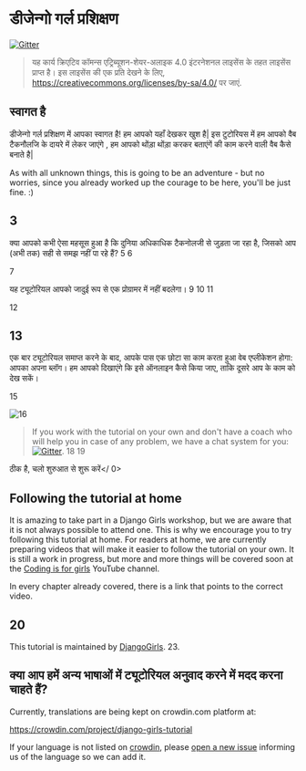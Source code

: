 # डीजेन्गो गर्ल प्रशिक्षण

[![Gitter](https://badges.gitter.im/DjangoGirls/tutorial.svg)](https://gitter.im/DjangoGirls/tutorial)

> यह कार्य क्रिएटिव कॉमन्स एट्रिब्यूशन-शेयर-अलाइक 4.0 इंटरनेशनल लाइसेंस के तहत लाइसेंस प्राप्त है। इस लाइसेंस की एक प्रति देखने के लिए, https://creativecommons.org/licenses/by-sa/4.0/ पर जाएं.

## स्वागत है

डीजेन्गो गर्ल प्रशिक्षण में आपका स्वागत है! हम आपको यहाँ देखकर खुश है| इस टुटोरियस में हम आपको वैब टैकनौलजि के दायरे में लेकर जाएंगे , हम आपको थोंड़ा थोंड़ा करकर बताएंगें की काम करने वाली वैब कैसे बनाते है|

As with all unknown things, this is going to be an adventure - but no worries, since you already worked up the courage to be here, you'll be just fine. :)

## 3

क्या आपको कभी ऐसा महसूस हुआ है कि दुनिया अधिकाधिक टैकनोलजी से जुड़ता जा रहा है, जिसको आप (अभी तक) सही से समझ नहीं पा रहे हैं? 5 6

7

यह ट्यूटोरियल आपको जादुई रूप से एक प्रोग्रामर में नहीं बदलेगा। 9 10 11

12

## 13

एक बार ट्यूटोरियल समाप्त करने के बाद, आपके पास एक छोटा सा काम करता हुआ वेब एप्लीकेशन होगा: आपका अपना ब्लॉग। हम आपको दिखाएंगे कि इसे ऑनलाइन कैसे किया जाए, ताकि दूसरे आप के काम को देख सकें।

15

![16](images/application.png)

> If you work with the tutorial on your own and don't have a coach who will help you in case of any problem, we have a chat system for you: [![Gitter](https://badges.gitter.im/DjangoGirls/tutorial.svg)](https://gitter.im/DjangoGirls/tutorial). 18 19

ठीक है, चलो शुरुआत से शुरू करें</ 0></p> 

## Following the tutorial at home

It is amazing to take part in a Django Girls workshop, but we are aware that it is not always possible to attend one. This is why we encourage you to try following this tutorial at home. For readers at home, we are currently preparing videos that will make it easier to follow the tutorial on your own. It is still a work in progress, but more and more things will be covered soon at the [Coding is for girls](https://www.youtube.com/channel/UC0hNd2uW8jTR5K3KBzRuG2A/feed) YouTube channel.

In every chapter already covered, there is a link that points to the correct video.

## 20

This tutorial is maintained by [DjangoGirls](https://djangogirls.org/). 23.

## क्या आप हमें अन्य भाषाओं में ट्यूटोरियल अनुवाद करने में मदद करना चाहते हैं?

Currently, translations are being kept on crowdin.com platform at:

https://crowdin.com/project/django-girls-tutorial

If your language is not listed on [crowdin](https://crowdin.com/), please [open a new issue](https://github.com/DjangoGirls/tutorial/issues/new) informing us of the language so we can add it.